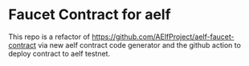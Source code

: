 # Faucet Contract for aelf

This repo is a refactor of https://github.com/AElfProject/aelf-faucet-contract via new aelf contract code generator and the github action to deploy contract to aelf testnet.


